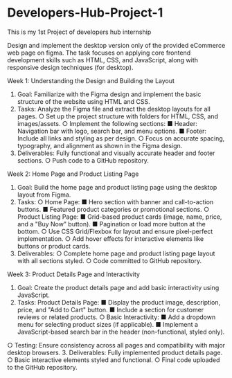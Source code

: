 # Developers-Hub-Project-1
This is my 1st Project of developers hub internship

Design and implement the desktop version only of the provided eCommerce web page on figma. The task focuses on applying core frontend
development skills such as HTML, CSS, and JavaScript, along with responsive design
techniques (for desktop).

Week 1: Understanding the Design and Building the Layout
1. Goal: Familiarize with the Figma design and implement the basic structure of the
website using HTML and CSS.
2. Tasks:
Analyze the Figma file and extract the desktop layouts for all pages.
○ Set up the project structure with folders for HTML, CSS, and images/assets.
○ Implement the following sections:
■ Header: Navigation bar with logo, search bar, and menu options.
■ Footer: Include all links and styling as per design.
○ Focus on accurate spacing, typography, and alignment as shown in the Figma
design.
3. Deliverables:
Fully functional and visually accurate header and footer sections.
○ Push code to a GitHub repository.

Week 2: Home Page and Product Listing Page
1. Goal: Build the home page and product listing page using the desktop layout from
Figma.
2. Tasks:
○ Home Page:
■ Hero section with banner and call-to-action buttons.
■ Featured product categories or promotional sections.
○ Product Listing Page:
■ Grid-based product cards (image, name, price, and a &quot;Buy Now&quot; button).
■ Pagination or load more button at the bottom.
○ Use CSS Grid/Flexbox for layout and ensure pixel-perfect implementation.
○ Add hover effects for interactive elements like buttons or product cards.
3. Deliverables:
○ Complete home page and product listing page layout with all sections styled.
○ Code committed to GitHub repository.

Week 3: Product Details Page and Interactivity
1. Goal: Create the product details page and add basic interactivity using JavaScript.
2. Tasks:
Product Details Page:
■ Display the product image, description, price, and &quot;Add to Cart&quot;
button.
■ Include a section for customer reviews or related products.
○ Basic Interactivity:
■ Add a dropdown menu for selecting product sizes (if applicable).
■ Implement a JavaScript-based search bar in the header (non-functional,
styled only).

○ Testing: Ensure consistency across all pages and compatibility with major
desktop browsers.
3. Deliverables:
Fully implemented product details page.
○ Basic interactive elements styled and functional.
○ Final code uploaded to the GitHub repository.
